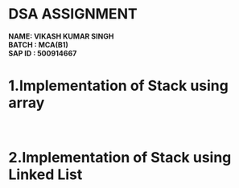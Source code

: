 # DSA ASSIGNMENT
<B>NAME: VIKASH KUMAR SINGH<br>
BATCH : MCA(B1)<BR>
SAP ID : 500914667<BR></B>
<H1>1.Implementation of Stack using array</H1> <br>
<H1>2.Implementation of Stack using Linked List</H1>
